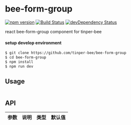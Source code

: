# bee-form-group
[![npm version](https://img.shields.io/npm/v/bee-form-group.svg)](https://www.npmjs.com/package/bee-form-group)
[![Build Status](https://img.shields.io/travis/tinper-bee/generator-tinper-bee/master.svg)](https://travis-ci.org/tinper-bee/bee-form-group)
[![devDependency Status](https://img.shields.io/david/dev/tinper-bee/bee-form-group.svg)](https://david-dm.org/tinper-bee/bee-form-group#info=devDependencies)


react bee-form-group component for tinper-bee

#### setup develop environment

```sh
$ git clone https://github.com/tinper-bee/bee-form-group
$ cd bee-form-group
$ npm install
$ npm run dev
```

## Usage

```js

```



## API
|参数|说明|类型|默认值|
|---|----|---|------|
